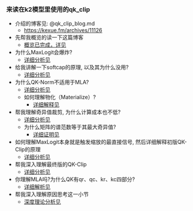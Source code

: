 ### 来读在k2模型里使用的qk_clip

- 介绍的博客见: @qk_clip_blog.md
  - https://kexue.fm/archives/11126
- 先帮我概览的读一下这篇博客
  - [概览已完成，详见](qk_clip/qk_clip_overview.md)
- 为什么MaxLogit会爆炸?
  - [详细分析见](qk_clip/maxlogit_explosion_analysis.md)
- 给我讲解一下softcap的原理, 以及其为什么没用?
  - [详细分析见](qk_clip/softcap_analysis.md)
- 为什么QK-Norm不适用于MLA?
  - [详细分析见](qk_clip/qk_norm_mla_incompatibility.md)
  - 如何理解物化（Materialize）?
    - [详细解释见](qk_clip/materialize_concept.md)
- 帮我理解奇异值裁剪, 为什么计算成本也不低?
  - [详细分析见](qk_clip/svd_clipping_analysis.md)
  - 为什么矩阵的谱范数等于其最大奇异值?
    - [详细证明见](qk_clip/spectral_norm_proof.md)
- 如何理解MaxLogit本身就是触发缩放的最直接信号, 然后详细解释初版QK-Clip的原理
  - [详细分析见](qk_clip/maxlogit_direct_signal_analysis.md)
- 帮我深入理解最终版的QK-Clip
  - [详细分析见](qk_clip/final_qk_clip_analysis.md)
- 你理解MLA吗?为什么QK有qr、qc、kr、kc四部分?
  - [详细解析见](qk_clip/mla_architecture_analysis.md)
- 帮我深入理解原因思考这一小节
  - [深度理论分析见](qk_clip/muon_maxlogit_theory_analysis.md)
